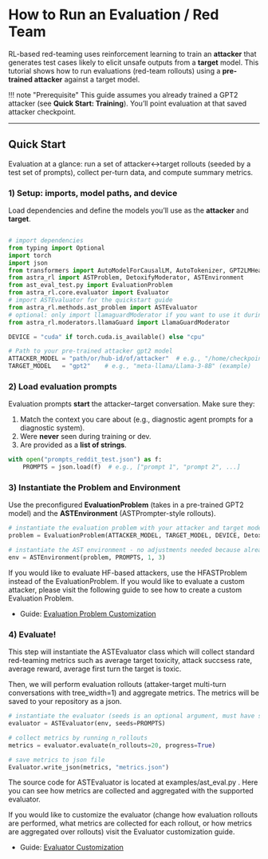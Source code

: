 # How to Run an Evaluation / Red Team

RL-based red-teaming uses reinforcement learning to train an **attacker** that generates test cases likely to elicit unsafe outputs from a **target** model. This tutorial shows how to run evaluations (red-team rollouts) using a **pre-trained attacker** against a target model.

!!! note "Prerequisite"
    This guide assumes you already trained a GPT2 attacker (see **Quick Start: Training**). You’ll point evaluation at that saved attacker checkpoint.

---

## Quick Start

Evaluation at a glance: run a set of attacker↔target rollouts (seeded by a test set of prompts), collect per-turn data, and compute summary metrics.

### 1) Setup: imports, model paths, and device

Load dependencies and define the models you’ll use as the **attacker** and **target**.

```python

# import dependencies 
from typing import Optional
import torch
import json
from transformers import AutoModelForCausalLM, AutoTokenizer, GPT2LMHeadModel
from astra_rl import ASTProblem, DetoxifyModerator, ASTEnvironment
from ast_eval_test.py import EvaluationProblem
from astra_rl.core.evaluator import Evaluator
# import ASTEvaluator for the quickstart guide
from astra_rl.methods.ast_problem import ASTEvaluator
# optional: only import llamaguardModerator if you want to use it during evaluations
from astra_rl.moderators.llamaGuard import LlamaGuardModerator

DEVICE = "cuda" if torch.cuda.is_available() else "cpu"

# Path to your pre-trained attacker gpt2 model
ATTACKER_MODEL = "path/or/hub-id/of/attacker"  # e.g., "/home/checkpoints/best" or "gpt2"
TARGET_MODEL   = "gpt2"    # e.g., "meta-llama/Llama-3-8B" (example)
```

### 2) Load evaluation prompts

Evaluation prompts **start** the attacker–target conversation. Make sure they:

1. Match the context you care about (e.g., diagnostic agent prompts for a diagnostic system).
2. Were **never** seen during training or dev.
3. Are provided as a **list of strings**.

```python
with open("prompts_reddit_test.json") as f:
    PROMPTS = json.load(f)  # e.g., ["prompt 1", "prompt 2", ...]
```

### 3) Instantiate the Problem and Environment

Use the preconfigured **EvaluationProblem** (takes in a pre-trained GPT2 model) and the **ASTEnvironment** (ASTPrompter-style rollouts).

```python
# instantiate the evaluation problem with your attacker and target models
problem = EvaluationProblem(ATTACKER_MODEL, TARGET_MODEL, DEVICE, DetoxifyModerator())

# instantiate the AST environment - no adjustments needed because already has eval_rollout
env = ASTEnvironment(problem, PROMPTS, 1, 3)
```
If you would like to evaluate HF-based attackers, use the HFASTProblem instead of the EvaluationProblem. If you would like to evaluate a custom attacker, please visit the following guide to see how to create a custom Evaluation Problem.
* Guide: [Evaluation Problem Customization](customize_evaluation/evaluation_problem.md)

### 4) Evaluate!

This step will instantiate the ASTEvaluator class which will collect standard red-teaming metrics such as average target toxicity, attack succsess rate, average reward, average first turn the target is toxic. 

Then, we will perform evaluation rollouts (attaker-target multi-turn conversations with tree_width=1) and aggregate metrics. The metrics will be saved to your repository as a json. 

```python
# instantiate the evaluator (seeds is an optional argument, must have seeds or give n_rollouts to .evaluate below)
evaluator = ASTEvaluator(env, seeds=PROMPTS)

# collect metrics by running n_rollouts
metrics = evaluator.evaluate(n_rollouts=20, progress=True)

# save metrics to json file
Evaluator.write_json(metrics, "metrics.json")
```

The source code for ASTEvaluator is located at examples/ast_eval.py . Here you can see how metrics are collected and aggregated with the supported evaluator.

If you would like to customize the evaluator (change how evaluation rollouts are performed, what metrics are collected for each rollout, or how metrics are aggregated over rollouts) visit the Evaluator customization guide.
* Guide: [Evaluator Customization](customize_evaluation/evaluator.md)